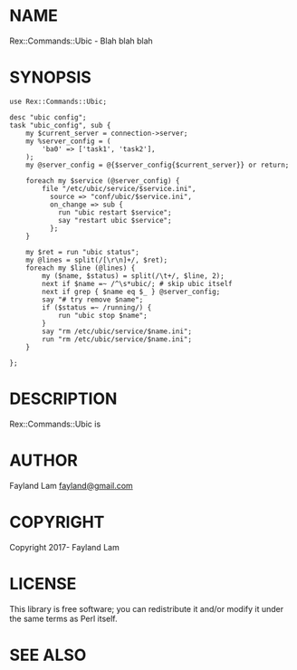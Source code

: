# NAME

Rex::Commands::Ubic - Blah blah blah

# SYNOPSIS

    use Rex::Commands::Ubic;

    desc "ubic config";
    task "ubic_config", sub {
        my $current_server = connection->server;
        my %server_config = (
            'ba0' => ['task1', 'task2'],
        );
        my @server_config = @{$server_config{$current_server}} or return;

        foreach my $service (@server_config) {
            file "/etc/ubic/service/$service.ini",
              source => "conf/ubic/$service.ini",
              on_change => sub {
                run "ubic restart $service";
                say "restart ubic $service";
              };
        }

        my $ret = run "ubic status";
        my @lines = split(/[\r\n]+/, $ret);
        foreach my $line (@lines) {
            my ($name, $status) = split(/\t+/, $line, 2);
            next if $name =~ /^\s*ubic/; # skip ubic itself
            next if grep { $name eq $_ } @server_config;
            say "# try remove $name";
            if ($status =~ /running/) {
                run "ubic stop $name";
            }
            say "rm /etc/ubic/service/$name.ini";
            run "rm /etc/ubic/service/$name.ini";
        }

    };

# DESCRIPTION

Rex::Commands::Ubic is

# AUTHOR

Fayland Lam <fayland@gmail.com>

# COPYRIGHT

Copyright 2017- Fayland Lam

# LICENSE

This library is free software; you can redistribute it and/or modify
it under the same terms as Perl itself.

# SEE ALSO
